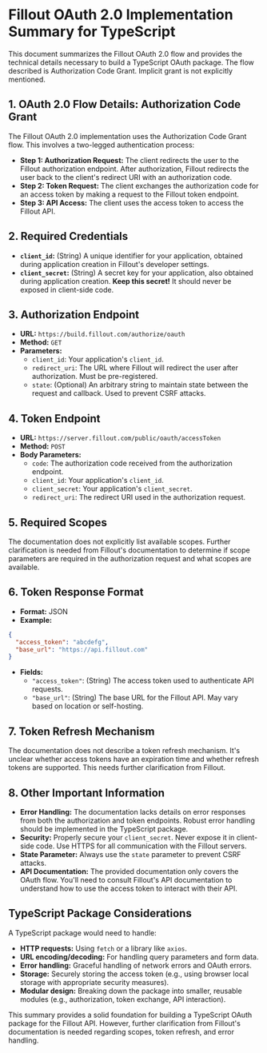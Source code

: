 # Fillout OAuth 2.0 Implementation Summary for TypeScript

This document summarizes the Fillout OAuth 2.0 flow and provides the technical details necessary to build a TypeScript OAuth package.  The flow described is Authorization Code Grant.  Implicit grant is not explicitly mentioned.

## 1. OAuth 2.0 Flow Details: Authorization Code Grant

The Fillout OAuth 2.0 implementation uses the Authorization Code Grant flow. This involves a two-legged authentication process:

* **Step 1: Authorization Request:** The client redirects the user to the Fillout authorization endpoint.  After authorization, Fillout redirects the user back to the client's redirect URI with an authorization code.
* **Step 2: Token Request:** The client exchanges the authorization code for an access token by making a request to the Fillout token endpoint.
* **Step 3: API Access:** The client uses the access token to access the Fillout API.


## 2. Required Credentials

* **`client_id`:** (String)  A unique identifier for your application, obtained during application creation in Fillout's developer settings.
* **`client_secret`:** (String) A secret key for your application, also obtained during application creation.  **Keep this secret!**  It should never be exposed in client-side code.


## 3. Authorization Endpoint

* **URL:** `https://build.fillout.com/authorize/oauth`
* **Method:** `GET`
* **Parameters:**
    * `client_id`: Your application's `client_id`.
    * `redirect_uri`: The URL where Fillout will redirect the user after authorization.  Must be pre-registered.
    * `state`: (Optional) An arbitrary string to maintain state between the request and callback.  Used to prevent CSRF attacks.


## 4. Token Endpoint

* **URL:** `https://server.fillout.com/public/oauth/accessToken`
* **Method:** `POST`
* **Body Parameters:**
    * `code`: The authorization code received from the authorization endpoint.
    * `client_id`: Your application's `client_id`.
    * `client_secret`: Your application's `client_secret`.
    * `redirect_uri`: The redirect URI used in the authorization request.


## 5. Required Scopes

The documentation does not explicitly list available scopes.  Further clarification is needed from Fillout's documentation to determine if scope parameters are required in the authorization request and what scopes are available.


## 6. Token Response Format

* **Format:** JSON
* **Example:**
```json
{
  "access_token": "abcdefg",
  "base_url": "https://api.fillout.com"
}
```
* **Fields:**
    * `"access_token"`: (String) The access token used to authenticate API requests.
    * `"base_url"`: (String) The base URL for the Fillout API.  May vary based on location or self-hosting.


## 7. Token Refresh Mechanism

The documentation does not describe a token refresh mechanism.  It's unclear whether access tokens have an expiration time and whether refresh tokens are supported.  This needs further clarification from Fillout.


## 8. Other Important Information

* **Error Handling:** The documentation lacks details on error responses from both the authorization and token endpoints.  Robust error handling should be implemented in the TypeScript package.
* **Security:**  Properly secure your `client_secret`.  Never expose it in client-side code.  Use HTTPS for all communication with the Fillout servers.
* **State Parameter:**  Always use the `state` parameter to prevent CSRF attacks.
* **API Documentation:**  The provided documentation only covers the OAuth flow.  You'll need to consult Fillout's API documentation to understand how to use the access token to interact with their API.


## TypeScript Package Considerations

A TypeScript package would need to handle:

* **HTTP requests:** Using `fetch` or a library like `axios`.
* **URL encoding/decoding:** For handling query parameters and form data.
* **Error handling:**  Graceful handling of network errors and OAuth errors.
* **Storage:** Securely storing the access token (e.g., using browser local storage with appropriate security measures).
* **Modular design:** Breaking down the package into smaller, reusable modules (e.g., authorization, token exchange, API interaction).


This summary provides a solid foundation for building a TypeScript OAuth package for the Fillout API.  However, further clarification from Fillout's documentation is needed regarding scopes, token refresh, and error handling.
